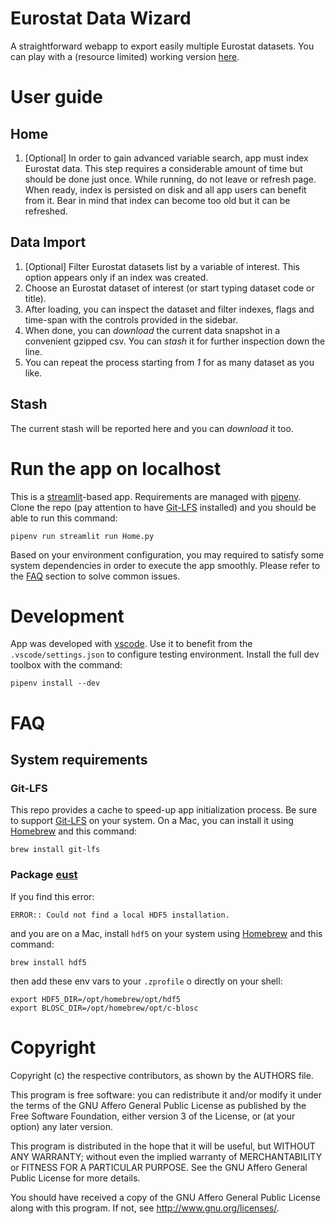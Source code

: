 # Eurostat Data Wizard
A straightforward webapp to export easily multiple Eurostat datasets. You can play with a (resource limited) working version [here](https://eurostat-datawizard.streamlit.app).

# User guide
## Home
1. [Optional] In order to gain advanced variable search, app must index Eurostat data. This step requires a considerable amount of time but should be done just once. While running, do not leave or refresh page. When ready, index is persisted on disk and all app users can benefit from it. Bear in mind that index can become too old but it can be refreshed.

## Data Import
1. [Optional] Filter Eurostat datasets list by a variable of interest. This option appears only if an index was created.
2. Choose an Eurostat dataset of interest (or start typing dataset code or title).
3. After loading, you can inspect the dataset and filter indexes, flags and time-span with the controls provided in the sidebar.
4. When done, you can _download_ the current data snapshot in a convenient gzipped csv. You can _stash_ it for further inspection down the line. 
5. You can repeat the process starting from _1_ for as many dataset as you like.

## Stash
The current stash will be reported here and you can _download_ it too.

# Run the app on localhost
This is a [streamlit](https://streamlit.io/)-based app. Requirements are managed with [pipenv](https://pipenv.pypa.io/). 
Clone the repo (pay attention to have [Git-LFS](https://git-lfs.github.com/) installed) and you should be able to run this command:
```
pipenv run streamlit run Home.py
```
Based on your environment configuration, you may required to satisfy some system dependencies in order to execute the app smoothly. Please refer to the [FAQ](#FAQ) section to solve common issues.

# Development
App was developed with [vscode](https://code.visualstudio.com/). Use it to benefit from the `.vscode/settings.json` to configure testing environment.
Install the full dev toolbox with the command:
```
pipenv install --dev
```

# FAQ
## System requirements
### Git-LFS
This repo provides a cache to speed-up app initialization process. Be sure to support [Git-LFS](https://git-lfs.github.com/) on your system. On a Mac, you can install it using [Homebrew](https://brew.sh/) and this command:
```
brew install git-lfs
```
### Package [eust](https://github.com/rasmuse/eust)
If you find this error:
```
ERROR:: Could not find a local HDF5 installation.
```
and you are on a Mac, install `hdf5` on your system using [Homebrew](https://brew.sh/) and this command:
```
brew install hdf5
```
then add these env vars to your `.zprofile` o directly on your shell:
```
export HDF5_DIR=/opt/homebrew/opt/hdf5
export BLOSC_DIR=/opt/homebrew/opt/c-blosc
```

# Copyright
Copyright (c) the respective contributors, as shown by the AUTHORS file.

This program is free software: you can redistribute it and/or modify
it under the terms of the GNU Affero General Public License as published
by the Free Software Foundation, either version 3 of the License, or
(at your option) any later version.

This program is distributed in the hope that it will be useful,
but WITHOUT ANY WARRANTY; without even the implied warranty of
MERCHANTABILITY or FITNESS FOR A PARTICULAR PURPOSE.  See the
GNU Affero General Public License for more details.

You should have received a copy of the GNU Affero General Public License
along with this program.  If not, see <http://www.gnu.org/licenses/>.
